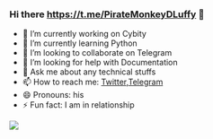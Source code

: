 ### Hi there https://t.me/PirateMonkeyDLuffy 👋


 

- 🔭 I’m currently working on Cybity
- 🌱 I’m currently learning Python
- 👯 I’m looking to collaborate on Telegram
- 🤔 I’m looking for help with Documentation
- 💬 Ask me about any technical stuffs
- 📫 How to reach me: [Twitter](https://twitter.com/pr1nc0d3),[Telegram](https://t.me/PirateMonkeyDLuffy)
- 😄 Pronouns: his
- ⚡ Fun fact: I am in relationship


<img src="https://github-readme-stats.vercel.app/api?username=PR1NC3C0D3&&show_icons=true&title_color=ffffff&icon_color=bb2acf&text_color=daf7dc&bg_color=151515">
